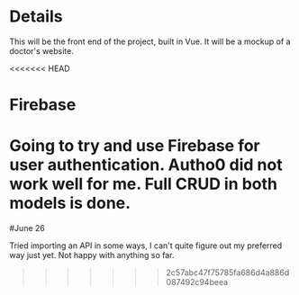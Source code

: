 # Details     

This will be the front end of the project, built in Vue. It will be a mockup of a doctor's website.

<<<<<<< HEAD
# Firebase

Going to try and use Firebase for user authentication. Autho0 did not work well for me. Full CRUD in both models is done.
=======
#June 26

Tried importing an API in some ways, I can't quite figure out my preferred way just yet. Not happy with anything so far.
>>>>>>> 2c57abc47f75785fa686d4a886d087492c94beea
